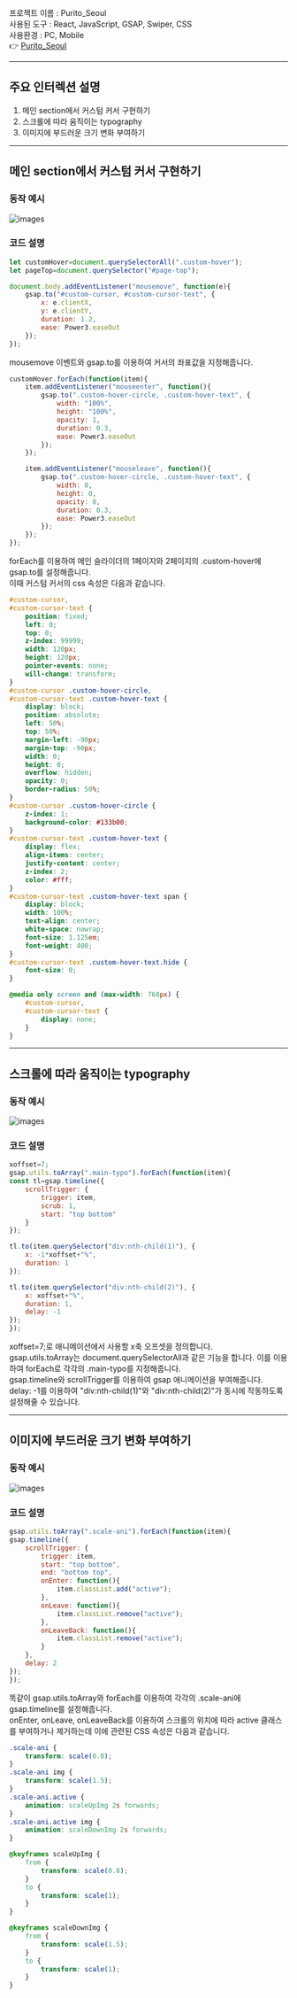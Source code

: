 프로젝트 이름 : Purito_Seoul <br />
사용된 도구 : React, JavaScript, GSAP, Swiper, CSS <br />
사용환경 : PC, Mobile <br />
:point_right: [Purito_Seoul](https://project1-dusky-omega.vercel.app/)

***

## 주요 인터렉션 설명

1. 메인 section에서 커스텀 커서 구현하기
2. 스크롤에 따라 움직이는 typography 
3. 이미지에 부드러운 크기 변화 부여하기

***

## 메인 section에서 커스텀 커서 구현하기

### 동작 예시
![images](https://github.com/kkii0801/Readme_files/blob/main/images_1/main_section_custom_cursor_GIF.gif?raw=true)

### 코드 설명
``` JavaScript
let customHover=document.querySelectorAll(".custom-hover");
let pageTop=document.querySelector("#page-top");

document.body.addEventListener("mousemove", function(e){
	gsap.to("#custom-cursor, #custom-cursor-text", {
		x: e.clientX,
		y: e.clientY,
		duration: 1.2,
		ease: Power3.easeOut
	});
});
```
mousemove 이벤트와 gsap.to를 이용하여 커서의 좌표값을 지정해줍니다.
``` JavaScript
customHover.forEach(function(item){
	item.addEventListener("mouseenter", function(){
		gsap.to(".custom-hover-circle, .custom-hover-text", {
			width: "100%",
			height: "100%",
			opacity: 1,
			duration: 0.3,
			ease: Power3.easeOut
		});
	});

	item.addEventListener("mouseleave", function(){
		gsap.to(".custom-hover-circle, .custom-hover-text", {
			width: 0,
			height: 0,
			opacity: 0,
			duration: 0.3,
			ease: Power3.easeOut
		});
	});
});
```
forEach를 이용하여 메인 슬라이더의 1페이지와 2페이지의 .custom-hover에 gsap.to를 설정해줍니다. <br />
이때 커스텀 커서의 css 속성은 다음과 같습니다.
``` CSS
#custom-cursor,
#custom-cursor-text {
	position: fixed;
	left: 0;
	top: 0;
	z-index: 99999;
	width: 120px;
	height: 120px;
	pointer-events: none;
	will-change: transform;
}
#custom-cursor .custom-hover-circle,
#custom-cursor-text .custom-hover-text {
	display: block;
	position: absolute;
	left: 50%;
	top: 50%;
	margin-left: -90px;
	margin-top: -90px;
	width: 0;
	height: 0;
	overflow: hidden;
	opacity: 0;
	border-radius: 50%;
}
#custom-cursor .custom-hover-circle {
	z-index: 1;
	background-color: #133b00;
}
#custom-cursor-text .custom-hover-text {
	display: flex;
	align-items: center;
	justify-content: center;
	z-index: 2;
	color: #fff;
}
#custom-cursor-text .custom-hover-text span {
	display: block;
	width: 100%;
	text-align: center;
	white-space: nowrap;
	font-size: 1.125em;
	font-weight: 400;
}
#custom-cursor-text .custom-hover-text.hide {
	font-size: 0;
}

@media only screen and (max-width: 768px) {
	#custom-cursor,
	#custom-cursor-text {
		display: none;
	}
}
```

***

## 스크롤에 따라 움직이는 typography

### 동작 예시
![images](https://github.com/kkii0801/Readme_files/blob/main/images_1/typotext_GIF.gif?raw=true)

### 코드 설명
``` JavaScript
xoffset=7;
gsap.utils.toArray(".main-typo").forEach(function(item){
const tl=gsap.timeline({
	scrollTrigger: {
		trigger: item,
		scrub: 1,
		start: "top bottom"
	}
});

tl.to(item.querySelector("div:nth-child(1)"), {
	x: -1*xoffset+"%",
	duration: 1
});

tl.to(item.querySelector("div:nth-child(2)"), {
	x: xoffset+"%",
	duration: 1,
	delay: -1
});
});
```
xoffset=7;로 애니메이션에서 사용할 x축 오프셋을 정의합니다. <br />
gsap.utils.toArray는 document.querySelectorAll과 같은 기능을 합니다. 이를 이용하여 forEach로 각각의 .main-typo를 지정해줍니다. <br />
gsap.timeline와 scrollTrigger를 이용하여 gsap 애니메이션을 부여해줍니다. <br />
delay: -1를 이용하여 "div:nth-child(1)"와 "div:nth-child(2)"가 동시에 작동하도록 설정해줄 수 있습니다.

***

## 이미지에 부드러운 크기 변화 부여하기

### 동작 예시
![images](https://github.com/kkii0801/Readme_files/blob/main/images_1/css_GIF.gif?raw=true)

### 코드 설명
``` JavaScript
gsap.utils.toArray(".scale-ani").forEach(function(item){
gsap.timeline({
	scrollTrigger: {
		trigger: item,
		start: "top bottom",
		end: "bottom top",
		onEnter: function(){
			item.classList.add("active");
		},
		onLeave: function(){
			item.classList.remove("active");
		},
		onLeaveBack: function(){
			item.classList.remove("active");
		}
	},
	delay: 2
});
});
```
똑같이 gsap.utils.toArray와 forEach를 이용하여 각각의 .scale-ani에 gsap.timeline를 설정해줍니다. <br />
onEnter, onLeave, onLeaveBack를 이용하여 스크롤의 위치에 따라 active 클래스를 부여하거나 제거하는데 이에 관련된 CSS 속성은 다음과 같습니다.
``` CSS
.scale-ani {
	transform: scale(0.8);
}
.scale-ani img {
	transform: scale(1.5);
}
.scale-ani.active {
	animation: scaleUpImg 2s forwards;
}
.scale-ani.active img {
	animation: scaleDownImg 2s forwards;
}

@keyframes scaleUpImg {
	from {
		transform: scale(0.8);
	}
	to {
		transform: scale(1);
	}
}

@keyframes scaleDownImg {
	from {
		transform: scale(1.5);
	}
	to {
		transform: scale(1);
	}
}
```
